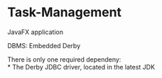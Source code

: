 # Task-Management

JavaFX application

DBMS: Embedded Derby

There is only one required dependeny:<br>
    * The Derby JDBC driver, located in the latest JDK
